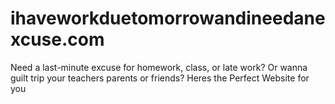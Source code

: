 # ihaveworkduetomorrowandineedanexcuse.com
Need a last-minute excuse for homework, class, or late work? Or wanna guilt trip your teachers parents or friends? Heres the Perfect Website for you
